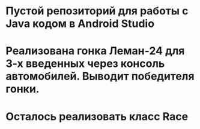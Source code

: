# Пустой репозиторий для работы с Java кодом в Android Studio

# Реализована гонка Леман-24 для 3-х введенных через консоль автомобилей. Выводит победителя гонки.

# Осталось реализовать класс Race